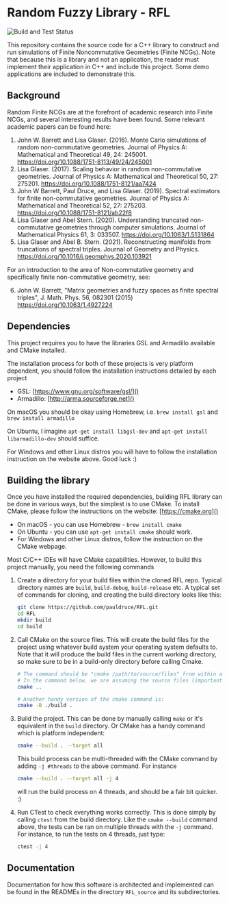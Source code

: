 # Random Fuzzy Library - RFL

![Build and Test Status](https://github.com/pauldruce/RFL/actions/workflows/build_and_test_release.yml/badge.svg)

This repository contains the source code for a C++ library to construct and run simulations of Finite Noncommutative Geometries (Finite NCGs).
Note that because this is a library and not an application, the reader must implement their application in C++ and include this project.
Some demo applications are included to demonstrate this.

## Background

Random Finite NCGs are at the forefront of academic research into Finite NCGs, and several interesting results have been found.
Some relevant academic papers can be found here:

1. John W. Barrett and Lisa Glaser. (2016). Monte Carlo simulations of random non-commutative geometries. Journal of Physics A: Mathematical and Theoretical 49, 24: 245001. https://doi.org/10.1088/1751-8113/49/24/245001
2. Lisa Glaser. (2017). Scaling behavior in random non-commutative geometries. Journal of Physics A: Mathematical and Theoretical 50, 27: 275201. https://doi.org/10.1088/1751-8121/aa7424
3. John W Barrett, Paul Druce, and Lisa Glaser. (2019). Spectral estimators for finite non-commutative geometries. Journal of Physics A: Mathematical and Theoretical 52, 27: 275203. https://doi.org/10.1088/1751-8121/ab22f8
4. Lisa Glaser and Abel Stern. (2020). Understanding truncated non-commutative geometries through computer simulations. Journal of Mathematical Physics 61, 3: 033507. https://doi.org/10.1063/1.5131864
5. Lisa Glaser and Abel B. Stern. (2021). Reconstructing manifolds from truncations of spectral triples. Journal of Geometry and Physics. https://doi.org/10.1016/j.geomphys.2020.103921

For an introduction to the area of Non-commutative geometry and specifically finite non-commutative geometry, see:

6. John W. Barrett, "Matrix geometries and fuzzy spaces as finite spectral triples", J. Math. Phys. 56, 082301 (2015) https://doi.org/10.1063/1.4927224

## Dependencies

This project requires you to have the libraries GSL and Armadillo available and CMake installed.

The installation process for both of these projects is very platform dependent, you should follow the installation instructions detailed by each project

- GSL: [https://www.gnu.org/software/gsl/]()
- Armadillo: [http://arma.sourceforge.net]()

On macOS you should be okay using Homebrew, i.e. `brew install gsl` and `brew install armadillo`

On Ubuntu, I imagine `apt-get install libgsl-dev` and `apt-get install libarmadillo-dev` should suffice.

For Windows and other Linux distros you will have to follow the installation instruction on the website above. Good luck :)

## Building the library

Once you have installed the required dependencies, building RFL library can be done in various ways, but the simplest
is to use CMake.
To install CMake, please follow the instructions on the website: [https://cmake.org]()

- On macOS - you can use Homebrew - `brew install cmake`
- On Ubuntu - you can use `apt-get install cmake` should work.
- For Windows and other Linux distros, follow the instruction on the CMake webpage.

Most C/C++ IDEs will have CMake capabilities. However, to build this project manually, you need the following commands

1. Create a directory for your build files within the cloned RFL repo. Typical directory names are `build`, `build-debug`, `build-release` etc.
   A typical set of commands for cloning, and creating the build directory looks like this:
   ```bash
   git clone https://github.com/pauldruce/RFL.git
   cd RFL
   mkdir build
   cd build
   ```
2. Call CMake on the source files. This will create the build files for the project using whatever build system your operating system defaults to.
   Note that it will produce the build files in the current working directory, so make sure to be in a build-only directory before calling Cmake.

   ```bash
   # The command should be "cmake /path/to/source/files" from within an empty build directory
   # In the command below, we are assuming the source files (importantly, the CMakeLists.txt) are
   cmake ..

   # Another handy version of the cmake command is:
   cmake -B ./build .
   ```

3. Build the project. This can be done by manually calling `make` or it's equivalent in the `build` directory. Or CMake has a handy command which is platform independent:
   ```bash
   cmake --build . --target all
   ```
   This build process can be multi-threaded with the CMake command by adding `-j #threads` to the above command. For instance
   ```bash
   cmake --build . --target all -j 4
   ```
   will run the build process on 4 threads, and should be a fair bit quicker. :)
4. Run CTest to check everything works correctly. This is done simply by calling `ctest` from the build directory. Like the `cmake --build` command above,
   the tests can be ran on multiple threads with the `-j` command. For instance, to run the tests on 4 threads, just type:
   ```bash
   ctest -j 4
   ```

## Documentation

Documentation for how this software is architected and implemented can be found in the READMEs in the directory `RFL_source` and its subdirectories.
